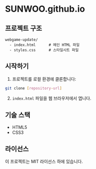 # SUNWOO.github.io

## 프로젝트 구조

```
webgame-update/
  - index.html      # 메인 HTML 파일
  - styles.css      # 스타일시트 파일
```

## 시작하기

1. 프로젝트를 로컬 환경에 클론합니다:
```bash
git clone [repository-url]
```

2. `index.html` 파일을 웹 브라우저에서 엽니다.

## 기술 스택

- HTML5
- CSS3

## 라이선스

이 프로젝트는 MIT 라이선스 하에 있습니다.